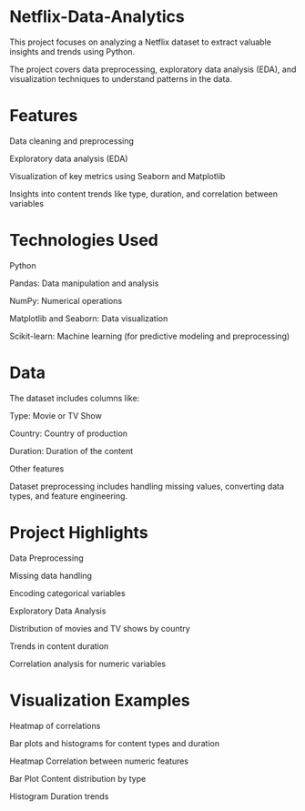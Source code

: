 # Netflix-Data-Analytics
This project focuses on analyzing a Netflix dataset to extract valuable insights and trends using Python.

The project covers data preprocessing, exploratory data analysis (EDA), and visualization techniques to understand patterns in the data.

# Features
Data cleaning and preprocessing

Exploratory data analysis (EDA)

Visualization of key metrics using Seaborn and Matplotlib

Insights into content trends like type, duration, and correlation between variables

# Technologies Used
Python

Pandas: Data manipulation and analysis

NumPy: Numerical operations

Matplotlib and Seaborn: Data visualization

Scikit-learn: Machine learning (for predictive modeling and preprocessing)

# Data
The dataset includes columns like:

Type: Movie or TV Show

Country: Country of production

Duration: Duration of the content

Other features

Dataset preprocessing includes handling missing values, converting data types, and feature engineering.

# Project Highlights
Data Preprocessing

Missing data handling

Encoding categorical variables

Exploratory Data Analysis

Distribution of movies and TV shows by country

Trends in content duration

Correlation analysis for numeric variables

# Visualization Examples
Heatmap of correlations

Bar plots and histograms for content types and duration

Heatmap	Correlation between numeric features

Bar Plot	Content distribution by type

Histogram	Duration trends



